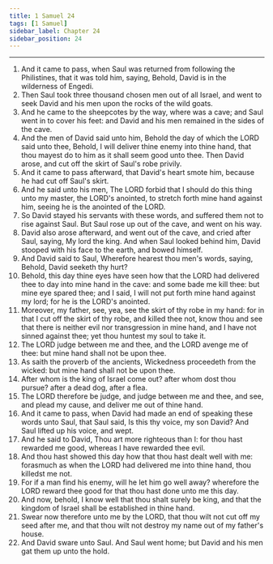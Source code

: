 ```yaml
---
title: 1 Samuel 24
tags: [1 Samuel]
sidebar_label: Chapter 24
sidebar_position: 24
---
```


---
1. And it came to pass, when Saul was returned from following the Philistines, that it was told him, saying, Behold, David is in the wilderness of Engedi.
2. Then Saul took three thousand chosen men out of all Israel, and went to seek David and his men upon the rocks of the wild goats.
3. And he came to the sheepcotes by the way, where was a cave; and Saul went in to cover his feet: and David and his men remained in the sides of the cave.
4. And the men of David said unto him, Behold the day of which the LORD said unto thee, Behold, I will deliver thine enemy into thine hand, that thou mayest do to him as it shall seem good unto thee. Then David arose, and cut off the skirt of Saul's robe privily.
5. And it came to pass afterward, that David's heart smote him, because he had cut off Saul's skirt.
6. And he said unto his men, The LORD forbid that I should do this thing unto my master, the LORD's anointed, to stretch forth mine hand against him, seeing he is the anointed of the LORD.
7. So David stayed his servants with these words, and suffered them not to rise against Saul. But Saul rose up out of the cave, and went on his way.
8. David also arose afterward, and went out of the cave, and cried after Saul, saying, My lord the king. And when Saul looked behind him, David stooped with his face to the earth, and bowed himself.
9. And David said to Saul, Wherefore hearest thou men's words, saying, Behold, David seeketh thy hurt?
10. Behold, this day thine eyes have seen how that the LORD had delivered thee to day into mine hand in the cave: and some bade me kill thee: but mine eye spared thee; and I said, I will not put forth mine hand against my lord; for he is the LORD's anointed.
11. Moreover, my father, see, yea, see the skirt of thy robe in my hand: for in that I cut off the skirt of thy robe, and killed thee not, know thou and see that there is neither evil nor transgression in mine hand, and I have not sinned against thee; yet thou huntest my soul to take it.
12. The LORD judge between me and thee, and the LORD avenge me of thee: but mine hand shall not be upon thee.
13. As saith the proverb of the ancients, Wickedness proceedeth from the wicked: but mine hand shall not be upon thee.
14. After whom is the king of Israel come out? after whom dost thou pursue? after a dead dog, after a flea.
15. The LORD therefore be judge, and judge between me and thee, and see, and plead my cause, and deliver me out of thine hand.
16. And it came to pass, when David had made an end of speaking these words unto Saul, that Saul said, Is this thy voice, my son David? And Saul lifted up his voice, and wept.
17. And he said to David, Thou art more righteous than I: for thou hast rewarded me good, whereas I have rewarded thee evil.
18. And thou hast showed this day how that thou hast dealt well with me: forasmuch as when the LORD had delivered me into thine hand, thou killedst me not.
19. For if a man find his enemy, will he let him go well away? wherefore the LORD reward thee good for that thou hast done unto me this day.
20. And now, behold, I know well that thou shalt surely be king, and that the kingdom of Israel shall be established in thine hand.
21. Swear now therefore unto me by the LORD, that thou wilt not cut off my seed after me, and that thou wilt not destroy my name out of my father's house.
22. And David sware unto Saul. And Saul went home; but David and his men gat them up unto the hold.